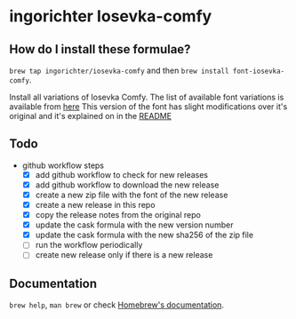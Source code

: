 # ingorichter Iosevka-comfy

## How do I install these formulae?

`brew tap ingorichter/iosevka-comfy` and then `brew install font-iosevka-comfy`.

Install all variations of Iosevka Comfy. The list of available font variations is available from [here](https://github.com/protesilaos/iosevka-comfy)
This version of the font has slight modifications over it's original and it's explained on in the [README](https://github.com/protesilaos/iosevka-comfy/blob/master/README.md)

## Todo

- github workflow steps
  - [x] add github workflow to check for new releases
  - [x] add github workflow to download the new release
  - [x] create a new zip file with the font of the new release
  - [x] create a new release in this repo
  - [x] copy the release notes from the original repo
  - [x] update the cask formula with the new version number
  - [x] update the cask formula with the new sha256 of the zip file
  - [ ] run the workflow periodically
  - [ ] create new release only if there is a new release

## Documentation

`brew help`, `man brew` or check [Homebrew's documentation](https://docs.brew.sh).
